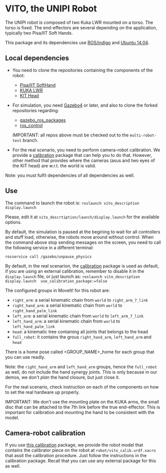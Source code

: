 # VITO, the UNIPI Robot

The UNIPI robot is composed of two Kuka LWR mounted on a torso. The torso is fixed. The end-effectors are several depending on the application, typically two Pisa/IIT Soft Hands.

This package and its dependencies use [ROS/indigo](http://wiki.ros.org/indigo/Installation/Ubuntu) and [Ubuntu 14.04](http://www.ubuntu.com/download/desktop).

## Local dependencies

- You need to clone the repositories containing the components of the robot:
    * [Pisa/IIT SoftHand](https://github.com/CentroEPiaggio/pisa-iit-soft-hand.git)
    * [KUKA LWR](https://github.com/CentroEPiaggio/kuka-lwr.git)
    * [KIT Head](https://github.com/CentroEPiaggio/kit-head.git)

- For simulation, you need [Gazebo4](http://gazebosim.org/tutorials?tut=install_ubuntu&ver=4.0&cat=install) or later, and also to clone the forked repositories regarding:
    * [gazebo_ros_packages](https://github.com/CentroEPiaggio/gazebo_ros_pkgs.git)
    * [ros_control](https://github.com/CentroEPiaggio/ros_control.git)

    IMPORTANT: all repos above must be checked out to the `multi-robot-test` branch.

- For the real scenario, you need to perform camera-robot calibration. We provide a [calibration](https://github.com/CentroEPiaggio/calibration.git) package that can help you to do that. However, other method that provides where the cameras (asus and two eyes of the KIT head) are w.r.t. the world is valid.

Note: you must fulfil dependencies of all dependencies as well.


## Use

The command to launch the robot is:
`roslaunch vito_description display.launch`

Please, edit it at `vito_descrtiption/launch/display.launch` for the available options.

By default, the simulation is paused at the begining to wait for all controllers and stuff load, otherwise, the robots move around without control. When the command above stop sending messages on the screen, you need to call the following service in a different terminal:

`rosservice call /gazebo/unpause_physics`

By default, in the real scenarion, the [calibration](https://github.com/CentroEPiaggio/calibration.git) package is used as default, if you are using an external calibration, remember to disable it in the `display.launch` file, or just launch as:
`roslaunch vito_description display.launch  use_calibration_package:=false`

The configured groups in MoveIt! for this robot are:
* `right_arm`: a serial kinematic chain from `world` to `right_arm_7_link`
* `right_hand_arm`: a serial kinematic chain from `world` to `right_hand_palm_link` 
* `left_arm`: a serial kinematic chain from `world` to `left_arm_7_link`
* `left_hand_arm`: a serial kinematic chain from `world` to `left_hand_palm_link` 
* `head`: a kinematic tree containing all joints that belongs to the head
* `full_robot`: it contains the grous `right_hand_arm`, `left_hand_arm` and `head`

There is a home pose called <GROUP_NAME>_home for each group that you can use readly.

Note: the `right_hand_arm` and `left_hand_arm` groups, hence the `full_robot` as well, do not include the hand synergy joints. This is only because in our demos, we don't _plan_ the hand closure, but just close it.

For the real scenario, check instruction on each of the components on how to set the real hardware up properly.

IMPORTANT: We don't use the mounting plate on the KUKA arms, the small disc that can be attached to the 7th link before the true end-effector. This is important for calibration and mounting the hand to be consistent with the model.


## Camera-robot calibration

If you use [this calibration](https://github.com/CentroEPiaggio/calibration.git) package, we provide the robot model that contains the calibrator piece on the robot at `robot/vito_calib.urdf.xacro` that assit the calibration procedure. Just follow the instructions in the calibration package. Recall that you can use any external package for this as well.
